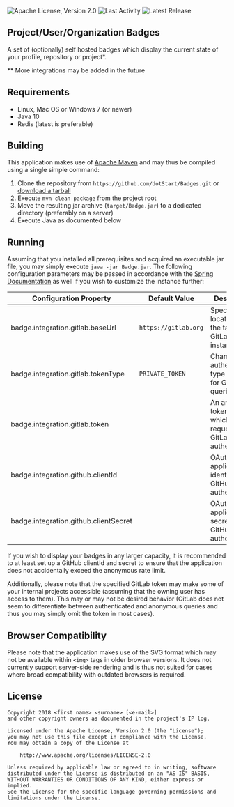 ![Apache License, Version 2.0](https://badges.dotstart.tv/github/repository/dotStart/Badges/license)
![Last Activity](http://localhost:8080/github/repository/dotStart/Beacon/activity)
![Latest Release](http://localhost:8080/github/repository/dotStart/Beacon/release)

Project/User/Organization Badges
--------------------------------

A set of (optionally) self hosted badges which display the current state of your profile, repository
or project*.

** More integrations may be added in the future

Requirements
------------

* Linux, Mac OS or Windows 7 (or newer)
* Java 10
* Redis (latest is preferable)

Building
--------

This application makes use of [Apache Maven](https://maven.apache.org/) and may thus be compiled
using a single simple command:

1. Clone the repository from `https://github.com/dotStart/Badges.git` or [download a tarball](https://https://github.com/dotStart/Badges/archive/master.zip)
1. Execute `mvn clean package` from the project root
1. Move the resulting jar archive (`target/Badge.jar`) to a dedicated directory (preferably on a server)
1. Execute Java as documented below

Running
-------

Assuming that you installed all prerequisites and acquired an executable jar file, you may simply
execute `java -jar Badge.jar`. The following configuration parameters may be passed in accordance
with the [Spring Documentation](https://docs.spring.io/spring-boot/docs/current/reference/html/boot-features-external-config.html)
as well if you wish to customize the instance further:

| Configuration Property                | Default Value        | Description                                                            |
| ------------------------------------- | -------------------- | ---------------------------------------------------------------------- |
| badge.integration.gitlab.baseUrl      | `https://gitlab.org` | Specifies the location of the target GitLab instance                   |
| badge.integration.gitlab.tokenType    | `PRIVATE_TOKEN`      | Changes the authentication type to use for GitLab queries              |
| badge.integration.gitlab.token        |                      | An arbitrary token with which requests to GitLab will be authenticated |
| badge.integration.github.clientId     |                      | OAuth application identifier for GitHub query authentication           |
| badge.integration.github.clientSecret |                      | OAuth application secret for GitHub query authentication               |

If you wish to display your badges in any larger capacity, it is recommended to at least set up a
GitHub clientId and secret to ensure that the application does not accidentally exceed the anonymous
rate limit.

Additionally, please note that the specified GitLab token may make some of your internal projects
accessible (assuming that the owning user has access to them). This may or may not be desired
behavior (GitLab does not seem to differentiate between authenticated and anonymous queries and thus
you may simply omit the token in most cases).

Browser Compatibility
---------------------

Please note that the application makes use of the SVG format which may not be available within
`<img>` tags in older browser versions. It does not currently support server-side rendering and is
thus not suited for cases where broad compatibility with outdated browsers is required.

License
-------

```
Copyright 2018 <first name> <surname> [<e-mail>]
and other copyright owners as documented in the project's IP log.

Licensed under the Apache License, Version 2.0 (the "License");
you may not use this file except in compliance with the License.
You may obtain a copy of the License at

    http://www.apache.org/licenses/LICENSE-2.0

Unless required by applicable law or agreed to in writing, software
distributed under the License is distributed on an "AS IS" BASIS,
WITHOUT WARRANTIES OR CONDITIONS OF ANY KIND, either express or implied.
See the License for the specific language governing permissions and
limitations under the License.
```

